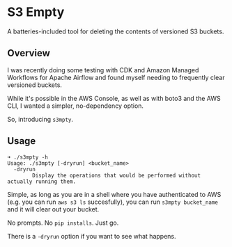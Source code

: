 # S3 Empty

A batteries-included tool for deleting the contents of versioned S3 buckets.

## Overview

I was recently doing some testing with CDK and Amazon Managed Workflows for Apache Airflow and found myself needing to frequently clear versioned buckets.

While it's possible in the AWS Console, as well as with boto3 and the AWS CLI, I wanted a simpler, no-dependency option.

So, introducing `s3mpty`.

## Usage

```shell
➜ ./s3mpty -h                                                
Usage: ./s3mpty [-dryrun] <bucket_name>
  -dryrun
        Display the operations that would be performed without actually running them.
```

Simple, as long as you are in a shell where you have authenticated to AWS (e.g. you can run `aws s3 ls` succesfully), you can run `s3mpty bucket_name` and it will clear out your bucket.

No prompts. No `pip installs`. Just go.

There is a `-dryrun` option if you want to see what happens.